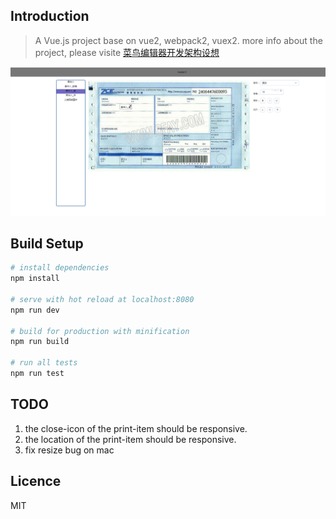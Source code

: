 ## Introduction

> A Vue.js project base on vue2, webpack2, vuex2.
> more info about the project, please visite [菜鸟编辑器开发架构设想](https://my.oschina.net/wanjubang/blog/861972)

![image](https://github.com/azl397985856/template-editor/raw/master/screenshot/template-editor.png)

## Build Setup

``` bash
# install dependencies
npm install

# serve with hot reload at localhost:8080
npm run dev

# build for production with minification
npm run build

# run all tests
npm run test
```
## TODO
1. the close-icon of the print-item should be responsive.
2. the location of the print-item should be responsive.
3. fix resize bug on mac

## Licence

MIT

